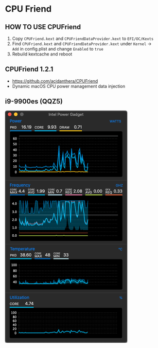 # CPU Friend

## HOW TO USE CPUFriend
1. Copy ```CPUFriend.kext``` and ```CPUFriendDataProvider.kext``` to ```EFI/OC/Kexts```
2. Find ```CPUFriend.kext``` and ```CPUFriendDataProvider.kext``` under ```Kernel``` -> ```Add``` in config.plist and change ```Enabled``` to ```true```
3. Rebuild kextcache and reboot

## CPUFriend 1.2.1
- https://github.com/acidanthera/CPUFriend
- Dynamic macOS CPU power management data injection

## i9-9900es (QQZ5)
![CPU](i9-9900es/CPU.png)